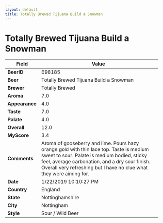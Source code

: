 ```yaml
---
layout: default
title: Totally Brewed Tijuana Build a Snowman
---
```


# Totally Brewed Tijuana Build a Snowman

| Field         | Value     |
|---------------|-----------|
| **BeerID** | 698185 |
| **Beer** | Totally Brewed Tijuana Build a Snowman |
| **Brewer** | Totally Brewed |
| **Aroma** | 7.0 |
| **Appearance** | 4.0 |
| **Taste** | 7.0 |
| **Palate** | 4.0 |
| **Overall** | 12.0 |
| **MyScore** | 3.4 |
| **Comments** | Aroma of gooseberry and lime. Pours hazy orange gold with thin lace top. Taste is medium sweet to sour. Palate is medium bodied, sticky feel, average carbonation, and a dry sour finish. Overall very refreshing but I have no clue what they were aiming for. |
| **Date** | 1/22/2019 10:10:27 PM |
| **Country** | England |
| **State** | Nottinghamshire |
| **City** | Nottingham |
| **Style** | Sour / Wild Beer |
